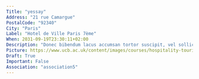 ```yaml
---
Title: "yessay"
Address: "21 rue Camargue"
PostalCode: "92340"
City: "Paris"
Label: "Hotel de Ville Paris 7ème"
When: 2031-09-19T23:30:11+02:00
Description: "Donec bibendum lacus accumsan tortor suscipit, vel sollicitudin velit eleifend. Etiam convallis tempus tempor."
Picture: https://www.ucb.ac.uk/content/images/courses/hospitality-tourism-events/events-management-3.jpg
Draft: True
Important: False
Association: "association5"
---
```

